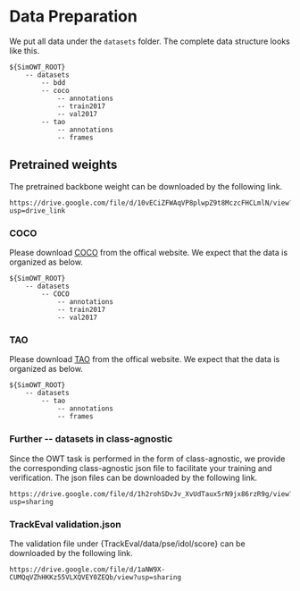 # Data Preparation

We put all data under the `datasets` folder. The complete data structure looks like this.
```
${SimOWT_ROOT}
    -- datasets
        -- bdd
        -- coco
            -- annotations
            -- train2017
            -- val2017
        -- tao
            -- annotations
            -- frames
```


## Pretrained weights
The pretrained backbone weight can be downloaded by the following link.
```
https://drive.google.com/file/d/10vECiZFWAqVP8plwpZ9t8MczcFHCLmlN/view?usp=drive_link
```

### COCO
Please download [COCO](https://cocodataset.org/#home) from the offical website. We expect that the data is organized as below.
```
${SimOWT_ROOT}
    -- datasets
        -- COCO
            -- annotations
            -- train2017
            -- val2017
```

### TAO
Please download [TAO](http://taodataset.org/) from the offical website.  We expect that the data is organized as below.
```
${SimOWT_ROOT}
    -- datasets
        -- tao
            -- annotations
            -- frames
```
### Further -- datasets in class-agnostic
Since the OWT task is performed in the form of class-agnostic, we provide the corresponding class-agnostic json file to facilitate your training and verification. The json files can be downloaded by the following link.
```
https://drive.google.com/file/d/1h2rohSDvJv_XvUdTaux5rN9jx86rzR9g/view?usp=sharing
```

### TrackEval validation.json
The validation file under {TrackEval/data/pse/idol/score} can be downloaded by the following link.
```
https://drive.google.com/file/d/1aNW9X-CUMQqVZhHKKz55VLXQVEY0ZEQb/view?usp=sharing
```